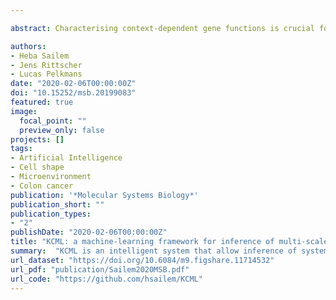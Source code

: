 ```yaml
---

abstract: Characterising context-dependent gene functions is crucial for understanding the genetic bases of health and disease. To date, inference of gene functions from large-scale genetic perturbation screens is based on ad hoc analysis pipelines involving unsuper- vised clustering and functional enrichment. We present Knowl- edge- and Context-driven Machine Learning (KCML), a framework that systematically predicts multiple context-specific functions for a given gene based on the similarity of its perturbation phenotype to those with known function. As a proof of concept, we test KCML on three datasets describing phenotypes at the molecular, cellular and population levels and show that it outperforms traditional analysis pipelines. In particular, KCML identified an abnormal multicellular organisation phenotype associated with the depletion of olfactory receptors, and TGFb and WNT signalling genes in colorectal cancer cells. We validate these predictions in colorectal cancer patients and show that olfactory receptors expression is predictive of worse patient outcomes. These results highlight KCML as a systematic framework for discovering novel scale-crossing and context-dependent gene functions. KCML is highly generalis- able and applicable to various large-scale genetic perturbation screens.

authors:
- Heba Sailem
- Jens Rittscher
- Lucas Pelkmans
date: "2020-02-06T00:00:00Z"
doi: "10.15252/msb.20199083"
featured: true
image:
  focal_point: ""
  preview_only: false
projects: []
tags: 
- Artificial Intelligence
- Cell shape
- Microenvironment
- Colon cancer
publication: '*Molecular Systems Biology*'
publication_short: ""
publication_types:
- "2"
publishDate: "2020-02-06T00:00:00Z"
title: "KCML: a machine-learning framework for inference of multi-scale gene functions from genetic perturbation screens"
summary:  "KCML is an intelligent system that allow inference of systematic Inference of multi-scale gene funcitons from genetic screens. It annotate genes with GO terms based on phenotypic similarity. As these annotations are data driven they provide more tissue type-specific gene funcitons." 
url_dataset: "https://doi.org/10.6084/m9.figshare.11714532"
url_pdf: "publication/Sailem2020MSB.pdf"
url_code: "https://github.com/hsailem/KCML"
---
```


